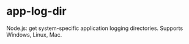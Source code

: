# app-log-dir
Node.js: get system-specific application logging directories. Supports Windows, Linux, Mac.
